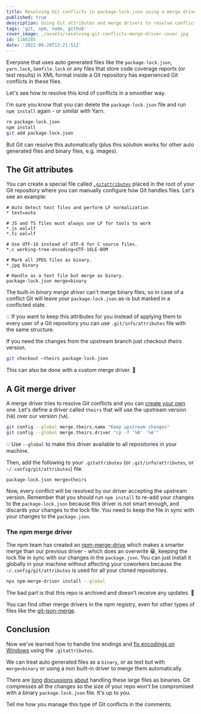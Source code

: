 ```yaml
---
title: Resolving Git conflicts in package-lock.json using a merge driver
published: true
description: Using Git attributes and merge drivers to resolve conflicts automatically.
tags: 'git, npm, node, github'
cover_image: ./assets/resolving-git-conflicts-merge-driver-cover.jpg
id: 1188285
date: '2022-09-20T13:21:51Z'
---
```


Everyone that uses auto generated files like the `package-lock.json`, `yarn.lock`, `Gemfile.lock` or any files that store code coverage reports (or test results) in XML format inside a Git repository has experienced Git conflicts in these files.

Let's see how to resolve this kind of conflicts in a smoother way.

I'm sure you know that you can delete the `package-lock.json` file and run `npm install` again - or similar with Yarn.

```bash
rm package-lock.json
npm install
git add package-lock.json
```

But Git can resolve this automatically (plus this solution works for other auto generated files and binary files, e.g. images).

## The Git attributes

You can create a special file called [`.gitattributes`](https://git-scm.com/docs/gitattributes) placed in the root of your Git repository where you can manually configure how Git handles files. Let's see an example:

```text
# Auto detect text files and perform LF normalization
* text=auto

# JS and TS files must always use LF for tools to work
*.js eol=lf
*.ts eol=lf

# Use UTF-16 instead of UTF-8 for C source files.
*.c working-tree-encoding=UTF-16LE-BOM

# Mark all JPEG files as binary.
*.jpg binary

# Handle as a text file but merge as binary.
package-lock.json merge=binary
```

The built-in _binary merge driver_ can't merge binary files, so in case of a conflict Git will leave your `package-lock.json` as-is but marked in a conflicted state.

💡 If you want to keep this attributes for you instead of applying them to every user of a Git repository you can use `.git/info/attributes` file with the same structure.

If you need the changes from the upstream branch just checkout _theirs_ version.

```bash
git checkout –theirs package-lock.json
```

This can also be done with a custom merge driver. 👐

## A Git merge driver

A merge driver tries to resolve Git conflicts and you can [create your own](https://git-scm.com/docs/gitattributes#_defining_a_custom_merge_driver) one. Let's define a driver called `theirs` that will use the upstream version (`%B`) over our version (`%A`).

```bash
git config --global merge.theirs.name "Keep upstream changes"
git config --global merge.theirs.driver "cp -f '%B' '%A'"
```

💡 Use `--global` to make this driver available to all repositories in your machine.

Then, add the following to your `.gitattributes` (or `.git/info/attributes`, or `~/.config/git/attributes`) file.

```text
package-lock.json merge=theirs
```

Now, every conflict will be resolved by our driver accepting the upstream version. Remember that you should run `npm install` to re-add your changes to the `package-lock.json` because this driver is not smart enough, and discards your changes to the lock file. You need to keep the file in sync with your changes to the `package.json`.

### The npm merge driver

The npm team has created an [npm-merge-drive](https://github.com/npm/npm-merge-driver) which makes a smarter merge than our previous driver - which does an overwrite 😁, keeping the lock file in sync with our changes in the `package.json`. You can just install it globally in your machine without affecting your coworkers because the `~/.config/git/attributes` is used for all your cloned repositories.

```bash
npx npm-merge-driver install --global
```

The bad part is that this repo is archived and doesn't receive any updates. 🐛

You can find other merge drivers in the npm registry, even for other types of files like the [git-json-merge](https://github.com/jonatanpedersen/git-json-merge).

## Conclusion

Now we've learned how to handle line endings and [fix encodings on Windows](https://www.git-scm.com/docs/gitfaq#_cross_platform_issues) using the `.gitattributes`.

We can treat auto generated files as a `binary`, or as text but with `merge=binary` or using a non built-in driver to merge them automatically.

There are [long](https://github.com/yarnpkg/yarn/issues/1776) [discussions](https://mail.kde.org/pipermail/kde-devel/2022-August/001256.html) [about](https://www.reddit.com/r/webdev/comments/ak16q8/set_your_packagelockjson_as_a_binary_in/) handling these large files as binaries. Git compresses all the changes so the size of your repo won't be compromised with a binary `package-lock.json` file. It's up to you.

Tell me how you manage this type of Git conflicts in the comments.

